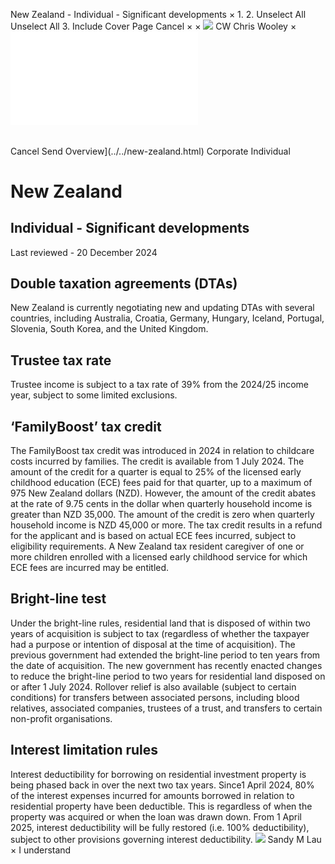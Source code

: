 New Zealand - Individual - Significant developments
×
1.
2.
Unselect All
Unselect All
3.
Include Cover Page
Cancel
×
×
![](../../-/media/world-wide-tax-summaries/attachments/global---chris-wooley.ashx%3Frev=ac5e5f3223b34096b1afc2a6009c7320&revision=ac5e5f32-23b3-4096-b1af-c2a6009c7320&hash=859B7ADC84DC2CBEC9760E9E6EE7DE6D0A8BFCDF)
CW
Chris Wooley
×
![](significant-developments.html)
######
Cancel
Send
Overview](../../new-zealand.html)
Corporate
Individual
# New Zealand
## Individual - Significant developments
Last reviewed - 20 December 2024
## Double taxation agreements (DTAs)
New Zealand is currently negotiating new and updating DTAs with several countries, including Australia, Croatia, Germany, Hungary, Iceland, Portugal, Slovenia, South Korea, and the United Kingdom.
## Trustee tax rate
Trustee income is subject to a tax rate of 39% from the 2024/25 income year, subject to some limited exclusions.
## ‘FamilyBoost’ tax credit
The FamilyBoost tax credit was introduced in 2024 in relation to childcare costs incurred by families. The credit is available from 1 July 2024.
The amount of the credit for a quarter is equal to 25% of the licensed early childhood education (ECE) fees paid for that quarter, up to a maximum of 975 New Zealand dollars (NZD). However, the amount of the credit abates at the rate of 9.75 cents in the dollar when quarterly household income is greater than NZD 35,000. The amount of the credit is zero when quarterly household income is NZD 45,000 or more.
The tax credit results in a refund for the applicant and is based on actual ECE fees incurred, subject to eligibility requirements. A New Zealand tax resident caregiver of one or more children enrolled with a licensed early childhood service for which ECE fees are incurred may be entitled.
## Bright-line test
Under the bright-line rules, residential land that is disposed of within two years of acquisition is subject to tax (regardless of whether the taxpayer had a purpose or intention of disposal at the time of acquisition). The previous government had extended the bright-line period to ten years from the date of acquisition. The new government has recently enacted changes to reduce the bright-line period to two years for residential land disposed on or after 1 July 2024.
Rollover relief is also available (subject to certain conditions) for transfers between associated persons, including blood relatives, associated companies, trustees of a trust, and transfers to certain non-profit organisations.
## Interest limitation rules
Interest deductibility for borrowing on residential investment property is being phased back in over the next two tax years. Since1 April 2024, 80% of the interest expenses incurred for amounts borrowed in relation to residential property have been deductible. This is regardless of when the property was acquired or when the loan was drawn down. From 1 April 2025, interest deductibility will be fully restored (i.e. 100% deductibility), subject to other provisions governing interest deductibility.
![](../../-/media/world-wide-tax-summaries/newzealandsandy-m-launew-zealand--sandy-laupng20220531205057751.ashx%3Frev=420d6a26d17848f686e43f8ca0c30f7e&revision=420d6a26-d178-48f6-86e4-3f8ca0c30f7e&hash=AE66C398FBB5B870D9EFBF0891975B437E5F5F2F)
Sandy M Lau
×
I understand